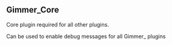 ## Gimmer_Core

Core plugin required for all other plugins.

Can be used to enable debug messages for all Gimmer_ plugins